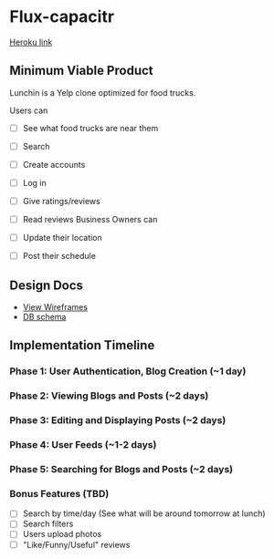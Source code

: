 # Flux-capacitr

[Heroku link][heroku]

[heroku]: http://flux-capacitr.herokuapp.com

## Minimum Viable Product
Lunchin is a Yelp clone optimized for food trucks.

Users can
- [ ] See what food trucks are near them
- [ ] Search
- [ ] Create accounts
- [ ] Log in
- [ ] Give ratings/reviews
- [ ] Read reviews
Business Owners can
- [ ] Update their location
- [ ] Post their schedule


## Design Docs
* [View Wireframes][views]
* [DB schema][schema]

[views]: ./docs/views.md
[schema]: ./docs/schema.md

## Implementation Timeline

### Phase 1: User Authentication, Blog Creation (~1 day)

### Phase 2: Viewing Blogs and Posts (~2 days)

### Phase 3: Editing and Displaying Posts (~2 days)

### Phase 4: User Feeds (~1-2 days)

### Phase 5: Searching for Blogs and Posts (~2 days)

### Bonus Features (TBD)
- [ ] Search by time/day (See what will be around tomorrow at lunch)
- [ ] Search filters
- [ ] Users upload photos
- [ ] "Like/Funny/Useful" reviews
